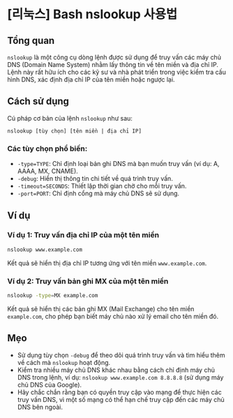 # [리눅스] Bash nslookup 사용법

## Tổng quan
`nslookup` là một công cụ dòng lệnh được sử dụng để truy vấn các máy chủ DNS (Domain Name System) nhằm lấy thông tin về tên miền và địa chỉ IP. Lệnh này rất hữu ích cho các kỹ sư và nhà phát triển trong việc kiểm tra cấu hình DNS, xác định địa chỉ IP của tên miền hoặc ngược lại.

## Cách sử dụng
Cú pháp cơ bản của lệnh `nslookup` như sau:

```
nslookup [tùy chọn] [tên miền | địa chỉ IP]
```

### Các tùy chọn phổ biến:
- `-type=TYPE`: Chỉ định loại bản ghi DNS mà bạn muốn truy vấn (ví dụ: A, AAAA, MX, CNAME).
- `-debug`: Hiển thị thông tin chi tiết về quá trình truy vấn.
- `-timeout=SECONDS`: Thiết lập thời gian chờ cho mỗi truy vấn.
- `-port=PORT`: Chỉ định cổng mà máy chủ DNS sẽ sử dụng.

## Ví dụ
### Ví dụ 1: Truy vấn địa chỉ IP của một tên miền
```bash
nslookup www.example.com
```
Kết quả sẽ hiển thị địa chỉ IP tương ứng với tên miền `www.example.com`.

### Ví dụ 2: Truy vấn bản ghi MX của một tên miền
```bash
nslookup -type=MX example.com
```
Kết quả sẽ hiển thị các bản ghi MX (Mail Exchange) cho tên miền `example.com`, cho phép bạn biết máy chủ nào xử lý email cho tên miền đó.

## Mẹo
- Sử dụng tùy chọn `-debug` để theo dõi quá trình truy vấn và tìm hiểu thêm về cách mà `nslookup` hoạt động.
- Kiểm tra nhiều máy chủ DNS khác nhau bằng cách chỉ định máy chủ DNS trong lệnh, ví dụ: `nslookup www.example.com 8.8.8.8` (sử dụng máy chủ DNS của Google).
- Hãy chắc chắn rằng bạn có quyền truy cập vào mạng để thực hiện các truy vấn DNS, vì một số mạng có thể hạn chế truy cập đến các máy chủ DNS bên ngoài.